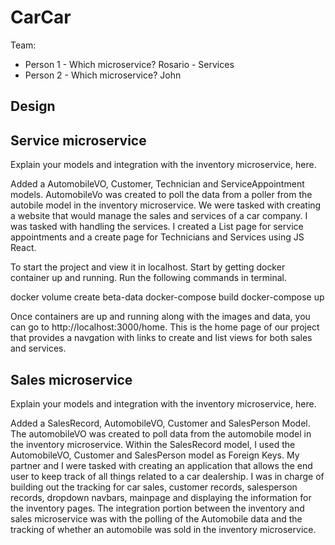# CarCar

Team:

* Person 1 - Which microservice? Rosario - Services
* Person 2 - Which microservice? John

## Design

## Service microservice

Explain your models and integration with the inventory
microservice, here.

Added a AutomobileVO, Customer, Technician and ServiceAppointment models. AutomobileVo was created to poll the data from a poller from the autobile model in the inventory microservice. We were tasked with creating a website that would manage the sales and services of a car company. I was tasked with handling the services. I created a List page for service appointments and a create page for Technicians and Services using JS React.

To start the project and view it in localhost. 
Start by getting docker container up and running. 
Run the following commands in terminal. 

docker volume create beta-data
docker-compose build
docker-compose up

Once containers are up and running along with the images and data, you can go to http://localhost:3000/home. This is the home page of our project that provides a navgation with links to create and list views for both sales and services. 


## Sales microservice

Explain your models and integration with the inventory
microservice, here.

Added a SalesRecord, AutomobileVO, Customer and SalesPerson Model. The automobileVO was created to poll data from the automobile model in the inventory microservice. Within the SalesRecord model, I used the AutomobileVO, Customer and SalesPerson model as Foreign Keys. My partner and I were tasked with creating an application that allows the end user to keep track of all things related to a car dealership. I was in charge of building out the tracking for car sales, customer records, salesperson records, dropdown navbars, mainpage and displaying the information for the inventory pages. The integration portion between the inventory and sales microservice was with the polling of the Automobile data and the tracking of whether an automobile was sold in the inventory microservice.